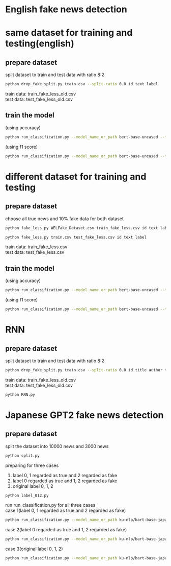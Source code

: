 English fake news detection
===
# same dataset for training and testing(english)
## prepare dataset
split dataset to train and test data with ratio 8:2
```bash
python drop_fake_split.py train.csv --split-ratio 0.8 id text label
```
train data: train_fake_less_old.csv \
test data: test_fake_less_old.csv

## train the model
(using accuracy)
```bash
python run_classification.py --model_name_or_path bert-base-uncased --train_file train_fake_less_old.csv --validation_file test_fake_less_old.csv --metric_name accuracy --text_column_name "title,text" --text_column_delimiter "," --label_column_name label --do_train --do_eval --max_seq_length 512 --per_device_train_batch_size 1 --learning_rate 2e-5 --num_train_epochs 4 --output_dir old_fake_less/
```

(using f1 score)
```bash
python run_classification.py --model_name_or_path bert-base-uncased --train_file train_fake_less_old.csv --validation_file test_fake_less_old.csv --metric_name accuracy --text_column_name "title,text" --text_column_delimiter "," --label_column_name label --do_train --do_eval --max_seq_length 512 --per_device_train_batch_size 1 --learning_rate 2e-5 --num_train_epochs 4 --output_dir old_fake_less/
```

# different dataset for training and testing
## prepare dataset
choose all true news and 10% fake data for both dataset
```bash
python fake_less.py WELFake_Dataset.csv train_fake_less.csv id text label
```
```bash
python fake_less.py train.csv test_fake_less.csv id text label
```
train data: train_fake_less.csv \
test data: test_fake_less.csv

## train the model
(using accuracy)
```bash
python run_classification.py --model_name_or_path bert-base-uncased --train_file train_fake_less.csv --validation_file test_fake_less.csv --metric_name accuracy --text_column_name "text" --text_column_delimiter "," --label_column_name label --do_train --do_eval --max_seq_length 512 --per_device_train_batch_size 4 --learning_rate 2e-5 --num_train_epochs 1 --output_dir new_train_old_test_fake_less/
```

(using f1 score)
```bash
python run_classification.py --model_name_or_path bert-base-uncased --train_file train_fake_less.csv --validation_file test_fake_less.csv --metric_name f1 --text_column_name "text" --text_column_delimiter "," --label_column_name label --do_train --do_eval --max_seq_length 512 --per_device_train_batch_size 4 --learning_rate 2e-5 --num_train_epochs 1 --output_dir new_train_old_test_fake_less_f1/
```

# RNN
## prepare dataset
split dataset to train and test data with ratio 8:2
```bash
python drop_fake_split.py train.csv --split-ratio 0.8 id title author text label
```
train data: train_fake_less_old.csv \
test data: test_fake_less_old.csv

```bash
python RNN.py
```

Japanese GPT2 fake news detection
===
## prepare dataset
split the dataset into 10000 news and 3000 news
```bash
python split.py
```
preparing for three cases 
1. label 0, 1 regarded as true and 2 regarded as fake 
2. label 0 regarded as true and 1, 2 regarded as fake 
3. original label 0, 1, 2
```bash
python label_012.py
```
run run_classification.py for all three cases \
case 1(label 0, 1 regarded as true and 2 regarded as fake)
```bash
python run_classification.py --model_name_or_path ku-nlp/bart-base-japanese --train_file news_tm_10000.csv --validation_file news_tm_3000.csv --metric_name accuracy --text_column_name "context" --text_column_delimiter "," --label_column_name isfake --do_train --do_eval --max_seq_length 512 --per_device_train_batch_size 4 --learning_rate 2e-5 --num_train_epochs 1 --output_dir news_tm/
```
case 2(label 0 regarded as true and 1, 2 regarded as fake)
```bash
python run_classification.py --model_name_or_path ku-nlp/bart-base-japanese --train_file news_fm_10000.csv --validation_file news_fm_3000.csv --metric_name accuracy --text_column_name "context" --text_column_delimiter "," --label_column_name isfake --do_train --do_eval --max_seq_length 512 --per_device_train_batch_size 4 --learning_rate 2e-5 --num_train_epochs 1 --output_dir news_fm/
```
case 3(original label 0, 1, 2)
```bash
python run_classification.py --model_name_or_path ku-nlp/bart-base-japanese --train_file news_10000.csv --validation_file news_3000.csv --metric_name accuracy --text_column_name "context" --text_column_delimiter "," --label_column_name isfake --do_train --do_eval --max_seq_length 512 --per_device_train_batch_size 4 --learning_rate 2e-5 --num_train_epochs 1 --output_dir news/
```